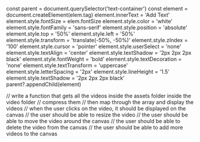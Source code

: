 const parent = document.querySelector('text-container')
    const element = document.createElement(elem.tag)
    element.innerText = 'Add Text'
    element.style.fontSize = elem.fontSize
    element.style.color = 'white'
    element.style.fontFamily = 'sans-serif'
    element.style.position = 'absolute'
    element.style.top = '50%'
    element.style.left = '50%'
    element.style.transform = 'translate(-50%, -50%)'
    element.style.zIndex = '100'
    element.style.cursor = 'pointer'
    element.style.userSelect = 'none'
    element.style.textAlign = 'center'
    element.style.textShadow = '2px 2px 2px black'
    element.style.fontWeight = 'bold'
    element.style.textDecoration = 'none'
    element.style.textTransform = 'uppercase'
    element.style.letterSpacing = '2px'
    element.style.lineHeight = '1.5'
    element.style.textShadow = '2px 2px 2px black'
    parent?.appendChild(element)

// write a function that gets all the videos inside the assets folder inside the video folder
// compress them
// then map through the array and display the videos
// when the user clicks on the video, it should be displayed on the canvas
// the user should be able to resize the video
// the user should be able to move the video around the canvas
// the user should be able to delete the video from the canvas
// the user should be able to add more videos to the canvas